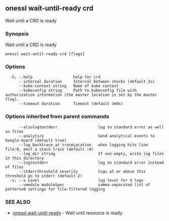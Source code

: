 ## onessl wait-until-ready crd

Wait until a CRD is ready

### Synopsis

Wait until a CRD is ready

```
onessl wait-until-ready crd [flags]
```

### Options

```
  -h, --help                  help for crd
      --interval duration     Interval between checks (default 2s)
      --kube-context string   Name of kube context
      --kubeconfig string     Path to kubeconfig file with authorization information (the master location is set by the master flag).
      --timeout duration      Timeout (default 3m0s)
```

### Options inherited from parent commands

```
      --alsologtostderr                  log to standard error as well as files
      --analytics                        Send analytical events to Google Guard (default true)
      --log_backtrace_at traceLocation   when logging hits line file:N, emit a stack trace (default :0)
      --log_dir string                   If non-empty, write log files in this directory
      --logtostderr                      log to standard error instead of files
      --stderrthreshold severity         logs at or above this threshold go to stderr (default 2)
  -v, --v Level                          log level for V logs
      --vmodule moduleSpec               comma-separated list of pattern=N settings for file-filtered logging
```

### SEE ALSO

* [onessl wait-until-ready](onessl_wait-until-ready.md)	 - Wait until resource is ready


